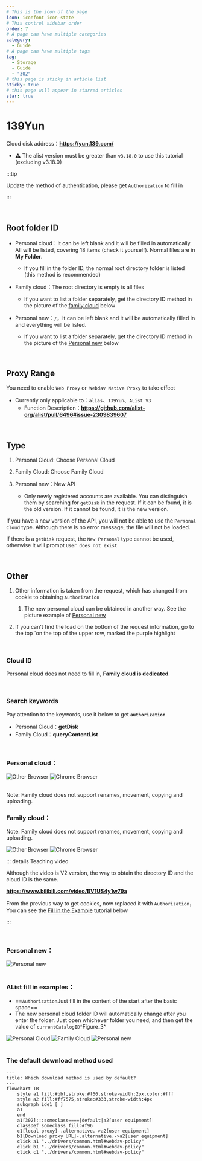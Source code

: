 ```yaml
---
# This is the icon of the page
icon: iconfont icon-state
# This control sidebar order
order: 7
# A page can have multiple categories
category:
  - Guide
# A page can have multiple tags
tag:
  - Storage
  - Guide
  - "302"
# this page is sticky in article list
sticky: true
# this page will appear in starred articles
star: true
---
```

# 139Yun

Cloud disk address：**https://yun.139.com/**

- :warning: The alist version must be greater than `v3.18.0` to use this tutorial (excluding v3.18.0)

:::tip

Update the method of authentication, please get `Authorization` to fill in

:::

<br/>



## **Root folder ID**

- Personal cloud：It can be left blank and it will be filled in automatically. All will be listed, covering 18 items (check it yourself). Normal files are in **My Folder**.
  - If you fill in the folder ID, the normal root directory folder is listed (this method is recommended)

- Family cloud：The root directory is empty is all files
  - If you want to list a folder separately, get the directory ID method in the picture of the [family cloud](#family-cloud) below
- Personal new：`/`，It can be left blank and it will be automatically filled in and everything will be listed.
  - If you want to list a folder separately, get the directory ID method in the picture of the [Personal new](#personal-new) below

<br/>



## **Proxy Range**

You need to enable `Web Proxy` or` Webdav Native Proxy` to take effect

- Currently only applicable to：`alias`、`139Yun`、`AList V3`
  - Function Description：**https://github.com/alist-org/alist/pull/6496#issue-2309839607**

<br/>



## **Type**

1. Personal Cloud: Choose Personal Cloud

2. Family Cloud: Choose Family Cloud

3. Personal new：New API
   - Only newly registered accounts are available. You can distinguish them by searching for `getDisk` in the request. If it can be found, it is the old version. If it cannot be found, it is the new version.


If you have a new version of the API, you will not be able to use the `Personal Cloud` type. Although there is no error message, the file will not be loaded.

If there is a `getDisk` request, the `New Personal` type cannot be used, otherwise it will prompt `User does not exist`

<br/>



## **Other**

1. Other information is taken from the request, which has changed from cookie to obtaining `Authorization`
   1. The new personal cloud can be obtained in another way. See the picture example of [Personal new](#personal-new)

2. If you can't find the load on the bottom of the request information, go to the top `on the top of the upper row, marked the purple highlight

<br/>



### **Cloud ID**

Personal cloud does not need to fill in, **Family cloud is dedicated**.

<br/>



### **Search keywords**

Pay attention to the keywords, use it below to get **`authorization`**

- Personal Cloud：**getDisk**
- Family Cloud：**queryContentList**

<br/>



### **Personal cloud：**

<div class="image-preview">  
    <img src="/img/drivers/139/other-personal.png" alt="Other Browser" title="Other Browser"/>
    <img src="/img/drivers/139/ch-personal.png" alt="Chrome Browser" title="Chrome Browser"/>
</div>
<br/>



Note: Family cloud does not support renames, movement, copying and uploading.

### **Family cloud：**

Note: Family cloud does not support renames, movement, copying and uploading.

<div class="image-preview">  
    <img src="/img/drivers/139/other-family.png" alt="Other Browser" title="Other Browser"/>
    <img src="/img/drivers/139/ch-family.png" alt="Chrome Browser" title="Chrome Browser"/>
</div>

::: details Teaching video

Although the video is V2 version, the way to obtain the directory ID and the cloud ID is the same.

**https://www.bilibili.com/video/BV1US4y1w79a**

From the previous way to get cookies, now replaced it with `Authorization`，You can see the [Fill in the Example](#alist-fill-in-examples) tutorial below

:::

<br/>



### **Personal new：**

<div class="image-preview">  
    <img src="/img/drivers/139/new_personal.png" alt="Personal new" title="Personal new"/>
</div>

<br/>



### **AList fill in examples：**

- ==`Authorization`Just fill in the content of the start after the basic space==
- The new personal cloud folder ID will automatically change after you enter the folder. Just open whichever folder you need, and then get the value of `currentCatalogID`^Figure_3^

<div class="image-preview">  
    <img src="/img/drivers/139/add-personal.png" alt="Personal Cloud" title="Personal Cloud"/>
    <img src="/img/drivers/139/add-family.png" alt="Family Cloud" title="Family Cloud"/>
    <img src="/img/drivers/139/add_new_personal.png" alt="Personal new" title="Personal new"/>
</div>

<br/>




### **The default download method used**

```mermaid
---
title: Which download method is used by default?
---
flowchart TB
    style a1 fill:#bbf,stroke:#f66,stroke-width:2px,color:#fff
    style a2 fill:#ff7575,stroke:#333,stroke-width:4px
    subgraph ide1 [ ]
    a1
    end
    a1[302]:::someclass====|default|a2[user equipment]
    classDef someclass fill:#f96
    c1[local proxy]-.alternative.->a2[user equipment]
    b1[Download proxy URL]-.alternative.->a2[user equipment]
    click a1 "../drivers/common.html#webdav-policy"
    click b1 "../drivers/common.html#webdav-policy"
    click c1 "../drivers/common.html#webdav-policy"
```
